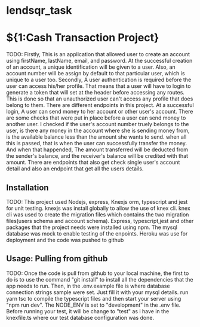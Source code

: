 # lendsqr_task

# ${1:Cash Transaction Project}

TODO: Firstly, This is an application that allowed user to create an account using firstName, lastName, email, and password. At the successful creation of an account, a unique identification will be given to a user. Also, an account number will be assign by default to that particular user, which is unique to a user too.
Secondly, A user authentication is required before the user can access his/her profile. That means that a user will have to login to generate a token that will set at the header before accessing any routes. This is done so that an unauthorized user can't access any profile that does belong to them. There are different endpoints in this project. At a successful login, A user can send money to her account or other user's account. There are some checks that were put in place before a user can send money to another user. I checked if the user's account number truely belongs to the user, is there any money in the account where she is sending money from, is the available balance less than the amount she wants to send. when all this is passed, that is when the user can successfully transfer the money. And when that happended, The amount transferred will be deducted from the sender's balance, and the receiver's balance will be credited with that amount. There are endpoints that also get check single user's account detail and also an endpoint that get all the users details.

## Installation

TODO: This project used Nodejs, express, Knexjs orm, typescript and jest for unit testing.
knexjs was install globally to allow the use of knex cli. knex cli was used to create the migration files which contains the two migration files(users schema and account schema). Express, typescript,jest and other packages that the project needs were installed using npm. The mysql database was mock to enable testing of the enpoints. Heroku was use for deployment and the code was pushed to github

## Usage: Pulling from github

TODO: Once the code is pull from github to your local machine, the first to do is to use the command "git install" to install all the dependencies that the app needs to run. Then, in the .env.example file is where database connection strings sample were set. Just fill it with your mysql details. run yarn tsc to compile the typescript files and then start your server using "npm run dev". The NODE_ENV is set to "development" in the .env file. Before running your test, it will be change to "test" as i have in the knexfile.ts where our test database configuration was done.
